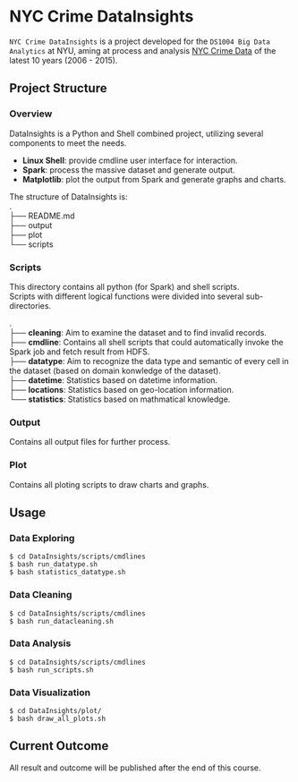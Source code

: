 # NYC Crime DataInsights
`NYC Crime DataInsights` is a project developed for the `DS1004 Big Data Analytics` at NYU, aming at process and analysis [NYC Crime Data](https://data.cityofnewyork.us/Public-Safety/NYPD-Complaint-Data-Historic/qgea-i56i) of the latest 10 years (2006 - 2015).

## Project Structure

### Overview
DataInsights is a Python and Shell combined project, utilizing several components to meet the needs. 

* **Linux Shell**: provide cmdline user interface for interaction.
* **Spark**: process the massive dataset and generate output.
* **Matplotlib**: plot the output from Spark and generate graphs and charts.

The structure of DataInsights is:   
.   
├── README.md   
├── output   
├── plot   
└── scripts   

### Scripts
This directory contains all python (for Spark) and shell scripts.   
Scripts with different logical functions were divided into several sub-directories.   

.   
├── **cleaning**: Aim to examine the dataset and to find invalid records.    
├── **cmdline**: Contains all shell scripts that could automatically invoke the Spark job and fetch result from HDFS.     
├── **datatype**: Aim to recognize the data type and semantic of every cell in the dataset (based on domain konwledge of the dataset).   
├── **datetime**: Statistics based on datetime information.   
├── **locations**: Statistics based on geo-location information.   
└── **statistics**: Statistics based on mathmatical knowledge.  

### Output
Contains all output files for further process.

### Plot
Contains all ploting scripts to draw charts and graphs.

## Usage

### Data Exploring
```
$ cd DataInsights/scripts/cmdlines
$ bash run_datatype.sh
$ bash statistics_datatype.sh
```

### Data Cleaning
```
$ cd DataInsights/scripts/cmdlines
$ bash run_datacleaning.sh
```

### Data Analysis
```
$ cd DataInsights/scripts/cmdlines
$ bash run_scripts.sh
```

### Data Visualization
```
$ cd DataInsights/plot/
$ bash draw_all_plots.sh
```

## Current Outcome
All result and outcome will be published after the end of this course.